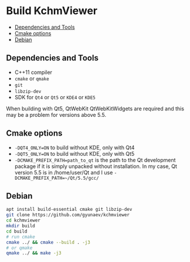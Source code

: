 # Build KchmViewer

- [Dependencies and Tools](#dependencies-and-tools)
- [Cmake options](#cmake-options)
- [Debian](#debian)


## Dependencies and Tools

- C++11 compiler
- `cmake` or `qmake`
- `git`
- `libzip-dev`
- SDK for `Qt4` or `Qt5` or `KDE4` or `KDE5`

When building with Qt5, QtWebKit QtWebKitWidgets are required and this may be a problem for versions above 5.5.


## Cmake options

- `-DQT4_ONLY=ON` to build without KDE, only with Qt4
- `-DQT5_ONLY=ON` to build without KDE, only with Qt5
- `-DCMAKE_PREFIX_PATH=path_to_qt` is the path to the Qt development package if it is simply unpacked without installation. In my case, Qt version 5.5 is in /home/user/Qt and I use `-DCMAKE_PREFIX_PATH=~/Qt/5.5/gcc/`


## Debian

```sh
apt install build-essential cmake git libzip-dev
git clone https://github.com/gyunaev/kchmviewer
cd kchmviewer
mkdir build
cd build
# run cmake
cmake ../ && cmake --build . -j3
# or qmake
qmake ../ && make -j3
```
